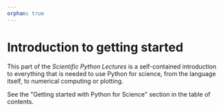 ```yaml
---
orphan: true
---
```


# Introduction to getting started

This part of the _Scientific Python Lectures_ is a self-contained
introduction to everything that is needed to use Python for science,
from the language itself, to numerical computing or plotting.

See the "Getting started with Python for Science" section in the table of contents.
